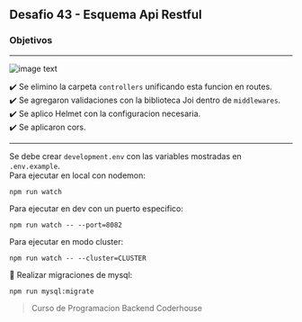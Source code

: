 ## Desafio 43 - Esquema Api Restful

### Objetivos

---

![image text](https://raw.githubusercontent.com/AlejandroD-A/Coderhouse-desafios/main/43-esquema%20api%20restful/consigna-43.PNG)

:heavy_check_mark: Se elimino la carpeta `controllers` unificando esta funcion en routes.  
:heavy_check_mark: Se agregaron validaciones con la biblioteca Joi dentro de `middlewares`.  
:heavy_check_mark: Se aplico Helmet con la configuracion necesaria.  
:heavy_check_mark: Se aplicaron cors.  

---



Se debe crear `development.env` con las variables mostradas en `.env.example`.  
Para ejecutar en local con nodemon:

```
npm run watch
```

Para ejecutar en dev con un puerto especifico:

```
npm run watch -- --port=8082
```

Para ejecutar en modo cluster:

```
npm run watch -- --cluster=CLUSTER
```

:seedling: Realizar migraciones de mysql:

```
npm run mysql:migrate
```

> Curso de Programacion Backend Coderhouse
